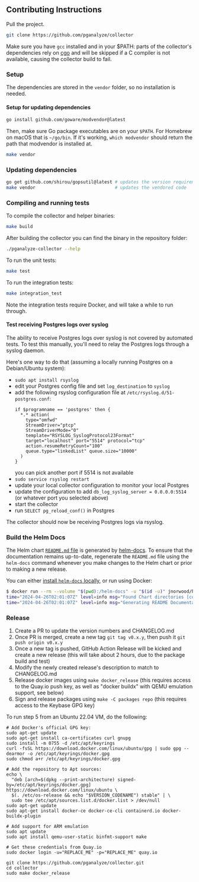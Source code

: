 ## Contributing Instructions

Pull the project.

```sh
git clone https://github.com/pganalyze/collector
```

Make sure you have `gcc` installed and in your $PATH: parts of the collector's
dependencies rely on [cgo](https://pkg.go.dev/cmd/cgo) and will be skipped if
a C compiler is not available, causing the collector build to fail.

### Setup

The dependencies are stored in the `vendor` folder, so no installation is needed.

#### Setup for updating dependencies

```sh
go install github.com/goware/modvendor@latest
```

Then, make sure Go package executables are on your `$PATH`. For Homebrew on macOS that is `~/go/bin`. If it's working, `which modvendor` should return the path that modvendor is installed at.

```sh
make vendor
```

### Updating dependencies

```sh
go get github.com/shirou/gopsutil@latest # updates the version requirement
make vendor                              # updates the vendored code
```

### Compiling and running tests

To compile the collector and helper binaries:

```sh
make build
```

After building the collector you can find the binary in the repository folder:

```sh
./pganalyze-collector --help
```

To run the unit tests:

```sh
make test
```

To run the integration tests:

```sh
make integration_test
```

Note the integration tests require Docker, and will take a while to run through.

#### Test receiving Postgres logs over syslog

The ability to receive Postgres logs over syslog is not covered by
automated tests. To test this manually, you'll need to relay the
Postgres logs through a syslog daemon.

Here's one way to do that (assuming a locally running Postgres on a
Debian/Ubuntu system):

 - `sudo apt install rsyslog`
 - edit your Postgres config file and set `log_destination` to `syslog`
 - add the following rsyslog configuration file at `/etc/rsyslog.d/51-postgres.conf`:
   ```
   if $programname == 'postgres' then {
     *.* action(
       type="omfwd"
       StreamDriver="ptcp"
       StreamDriverMode="0"
       template="RSYSLOG_SyslogProtocol23Format"
       target="localhost" port="5514" protocol="tcp"
       action.resumeRetryCount="100"
       queue.type="linkedList" queue.size="10000"
     )
   }
   ```
   you can pick another port if 5514 is not available
 - `sudo service rsyslog restart`
 - update your local collector configuration to monitor your local Postgres
 - update the configuration to add `db_log_syslog_server = 0.0.0.0:5514`
   (or whatever port you selected above)
 - start the collector
 - run `SELECT pg_reload_conf()` in Postgres

The collector should now be receiving Postgres logs via rsyslog.

### Build the Helm Docs

The Helm chart [`README.md` file](contrib/helm/pganalyze-collector/README.md) is
generated by [helm-docs](https://github.com/norwoodj/helm-docs).
To ensure that the documentation remains up-to-date, regenerate the `README.md`
file using the `helm-docs` command whenever you make changes to the Helm chart
or prior to making a new release.

You can either [install `helm-docs` locally](https://github.com/norwoodj/helm-docs?tab=readme-ov-file#installation),
or run using Docker:

```sh
$ docker run --rm --volume "$(pwd):/helm-docs" -u "$(id -u)" jnorwood/helm-docs:latest
time="2024-04-26T02:01:07Z" level=info msg="Found Chart directories [contrib/helm/pganalyze-collector]"
time="2024-04-26T02:01:07Z" level=info msg="Generating README Documentation for chart contrib/helm/pganalyze-collector
```

### Release

1. Create a PR to update the version numbers and CHANGELOG.md
2. Once PR is merged, create a new tag `git tag v0.x.y`, then push it `git push origin v0.x.y`
3. Once a new tag is pushed, GitHub Action Release will be kicked and create a new release (this will take about 2 hours, due to the package build and test)
4. Modify the newly created release's description to match to CHANGELOG.md
5. Release docker images using `make docker_release` (this requires access to the Quay.io push key, as well as "docker buildx" with QEMU emulation support, see below)
6. Sign and release packages using `make -C packages repo` (this requires access to the Keybase GPG key)

To run step 5 from an Ubuntu 22.04 VM, do the following:

```
# Add Docker's official GPG key:
sudo apt-get update
sudo apt-get install ca-certificates curl gnupg
sudo install -m 0755 -d /etc/apt/keyrings
curl -fsSL https://download.docker.com/linux/ubuntu/gpg | sudo gpg --dearmor -o /etc/apt/keyrings/docker.gpg
sudo chmod a+r /etc/apt/keyrings/docker.gpg

# Add the repository to Apt sources:
echo \
  "deb [arch=$(dpkg --print-architecture) signed-by=/etc/apt/keyrings/docker.gpg] https://download.docker.com/linux/ubuntu \
  $(. /etc/os-release && echo "$VERSION_CODENAME") stable" | \
  sudo tee /etc/apt/sources.list.d/docker.list > /dev/null
sudo apt-get update
sudo apt-get install docker-ce docker-ce-cli containerd.io docker-buildx-plugin

# Add support for ARM emulation
sudo apt update
sudo apt install qemu-user-static binfmt-support make

# Get these credentials from Quay.io
sudo docker login -u="REPLACE_ME" -p="REPLACE_ME" quay.io

git clone https://github.com/pganalyze/collector.git
cd collector
sudo make docker_release
```
